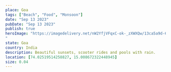 ```yaml
---
place: Goa
tags: ["Beach", "Food", "Monsoon"]
date: "Sep 13 2023"
pubDate: "Sep 13 2023"
publish: true
heroImage: "https://imagedelivery.net/nW2YfjVFqxC-ok-_zXWXQw/13ca5a9d-65c9-4424-7649-f863f8134b00/feed
"
state: Goa
country: India
description: Beautiful sunsets, scooter rides and pools with rain.
location: [74.02519514258827, 15.008672322448945]
size: 0.04
---
```

